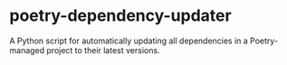 # poetry-dependency-updater
A Python script for automatically updating all dependencies in a Poetry-managed project to their latest versions.
